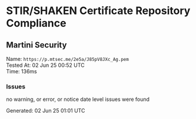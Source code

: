 # STIR/SHAKEN Certificate Repository Compliance

## Martini Security

Name: `https://p.mtsec.me/2e5a/J85pV8JXc_Ag.pem`\
Tested At: 02 Jun 25 00:52 UTC\
Time: 136ms

### Issues

no warning, or error, or notice date level issues were found

Generated: 02 Jun 25 01:01 UTC